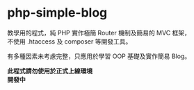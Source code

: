 # php-simple-blog

教學用的程式，純 PHP 實作極簡 Router 機制及簡易的 MVC 框架，  
不使用 .htaccess 及 composer 等開發工具。  


有多種因素未考慮完整，只應用於學習 OOP 基礎及實作簡易 Blog。

**此程式請勿使用於正式上線環境**  
**開發中**
